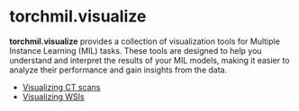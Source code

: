 # torchmil.visualize

**torchmil.visualize** provides a collection of visualization tools for Multiple Instance Learning (MIL) tasks.
These tools are designed to help you understand and interpret the results of your MIL models, making it easier to analyze their performance and gain insights from the data.

- [Visualizing CT scans](vis_ctscan.md)
- [Visualizing WSIs](vis_wsi.md)
